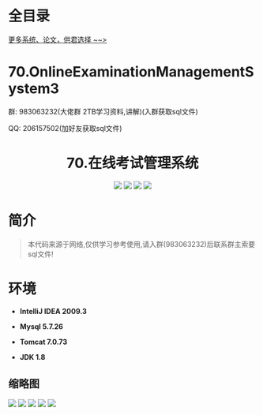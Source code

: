 # 全目录

[更多系统、论文，供君选择 ~~>](https://www.bitwise.net.cn)
# 70.OnlineExaminationManagementSystem3

<p>群: 983063232(大佬群 2TB学习资料,讲解)(入群获取sql文件)</p>
<p>QQ: 206157502(加好友获取sql文件)</p>

<p><h1 align="center">70.在线考试管理系统</h1></p>


<p align="center">
	<img src="https://img.shields.io/badge/jdk-1.8-orange.svg"/>
    <img src="https://img.shields.io/badge/spring-5.x-lightgrey.svg"/>
    <img src="https://img.shields.io/badge/springmvc-3.x-blue.svg"/>
    <img src="https://img.shields.io/badge/mybatis-3.x-yellow.svg"/>
</p>

# 简介


> 本代码来源于网络,仅供学习参考使用,请入群(983063232)后联系群主索要sql文件!



# 环境

- <b>IntelliJ IDEA 2009.3</b>

- <b>Mysql 5.7.26</b>

- <b>Tomcat 7.0.73</b>

- <b>JDK 1.8</b>




## 缩略图

![](https://bitwise.oss-cn-heyuan.aliyuncs.com/2024/9/10/f5363a67-8d24-4d61-96c4-a33ffba3a604.png)
![](https://bitwise.oss-cn-heyuan.aliyuncs.com/2024/9/10/93d59cca-a54a-4c52-b534-c5066017df20.png)
![](https://bitwise.oss-cn-heyuan.aliyuncs.com/2024/9/10/30edeaa6-d447-49c9-84a4-f5b5d29befa8.png)
![](https://bitwise.oss-cn-heyuan.aliyuncs.com/2024/9/10/06ecafaf-5250-4374-b892-843e86d1c321.png)
![](https://bitwise.oss-cn-heyuan.aliyuncs.com/2024/9/10/aff421dd-0a38-4f14-be22-ea0fb6ee222a.png)




